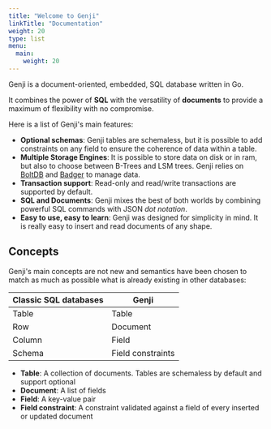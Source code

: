 ```yaml
---
title: "Welcome to Genji"
linkTitle: "Documentation"
weight: 20
type: list
menu:
  main:
    weight: 20
---
```


Genji is a document-oriented, embedded, SQL database written in Go.

It combines the power of **SQL** with the versatility of **documents** to provide a maximum of flexibility with no compromise.

Here is a list of Genji's main features:

- **Optional schemas**: Genji tables are schemaless, but it is possible to add constraints on any field to ensure the coherence of data within a table.
- **Multiple Storage Engines**: It is possible to store data on disk or in ram, but also to choose between B-Trees and LSM trees. Genji relies on [BoltDB](https://github.com/etcd-io/bbolt) and [Badger](https://github.com/dgraph-io/badger) to manage data.
- **Transaction support**: Read-only and read/write transactions are supported by default.
- **SQL and Documents**: Genji mixes the best of both worlds by combining powerful SQL commands with JSON _dot notation_.
- **Easy to use, easy to learn**: Genji was designed for simplicity in mind. It is really easy to insert and read documents of any shape.

## Concepts

Genji's main concepts are not new and semantics have been chosen to match as much as possible what is already existing in other databases:

| Classic SQL databases | Genji             |
| --------------------- | ----------------- |
| Table                 | Table             |
| Row                   | Document          |
| Column                | Field             |
| Schema                | Field constraints |

- **Table**: A collection of documents. Tables are schemaless by default and support optional
- **Document**: A list of fields
- **Field**: A key-value pair
- **Field constraint**: A constraint validated against a field of every inserted or updated document
